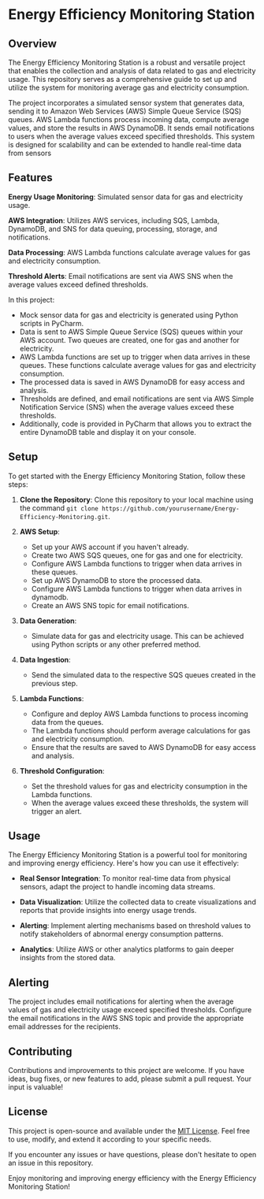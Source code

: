 # Energy Efficiency Monitoring Station

## Overview

The Energy Efficiency Monitoring Station is a robust and versatile project that enables the collection and analysis of data related to gas and electricity usage. This repository serves as a comprehensive guide to set up and utilize the system for monitoring average gas and electricity consumption.

The project incorporates a simulated sensor system that generates data, sending it to Amazon Web Services (AWS) Simple Queue Service (SQS) queues. AWS Lambda functions process incoming data, compute average values, and store the results in AWS DynamoDB. It sends email notifications to users when the average values exceed specified thresholds. This system is designed for scalability and can be extended to handle real-time data from sensors

## Features

**Energy Usage Monitoring**: Simulated sensor data for gas and electricity usage.

**AWS Integration**: Utilizes AWS services, including SQS, Lambda, DynamoDB, and SNS for data queuing, processing, storage, and notifications.

**Data Processing**: AWS Lambda functions calculate average values for gas and electricity consumption.

**Threshold Alerts**: Email notifications are sent via AWS SNS when the average values exceed defined thresholds.

In this project:

- Mock sensor data for gas and electricity is generated using Python scripts in PyCharm.
- Data is sent to AWS Simple Queue Service (SQS) queues within your AWS account. Two queues are created, one for gas and another for electricity.
- AWS Lambda functions are set up to trigger when data arrives in these queues. These functions calculate average values for gas and electricity consumption.
- The processed data is saved in AWS DynamoDB for easy access and analysis.
- Thresholds are defined, and email notifications are sent via AWS Simple Notification Service (SNS) when the average values exceed these thresholds.
- Additionally, code is provided in PyCharm that allows you to extract the entire DynamoDB table and display it on your console.

## Setup

To get started with the Energy Efficiency Monitoring Station, follow these steps:

1. **Clone the Repository**: Clone this repository to your local machine using the command `git clone https://github.com/yourusername/Energy-Efficiency-Monitoring.git`.

2. **AWS Setup**:
   - Set up your AWS account if you haven't already.
   - Create two AWS SQS queues, one for gas and one for electricity.
   - Configure AWS Lambda functions to trigger when data arrives in these queues.
   - Set up AWS DynamoDB to store the processed data.
   - Configure AWS Lambda functions to trigger when data arrives in dynamodb.
   - Create an AWS SNS topic for email notifications.

3. **Data Generation**:
   - Simulate data for gas and electricity usage. This can be achieved using Python scripts or any other preferred method.

4. **Data Ingestion**:
   - Send the simulated data to the respective SQS queues created in the previous step.

5. **Lambda Functions**:
   - Configure and deploy AWS Lambda functions to process incoming data from the queues.
   - The Lambda functions should perform average calculations for gas and electricity consumption.
   - Ensure that the results are saved to AWS DynamoDB for easy access and analysis.

6. **Threshold Configuration**:
   - Set the threshold values for gas and electricity consumption in the Lambda functions.
   - When the average values exceed these thresholds, the system will trigger an alert.

## Usage

The Energy Efficiency Monitoring Station is a powerful tool for monitoring and improving energy efficiency. Here's how you can use it effectively:

- **Real Sensor Integration**: To monitor real-time data from physical sensors, adapt the project to handle incoming data streams.

- **Data Visualization**: Utilize the collected data to create visualizations and reports that provide insights into energy usage trends.

- **Alerting**: Implement alerting mechanisms based on threshold values to notify stakeholders of abnormal energy consumption patterns.

- **Analytics**: Utilize AWS or other analytics platforms to gain deeper insights from the stored data.

## Alerting

The project includes email notifications for alerting when the average values of gas and electricity usage exceed specified thresholds. Configure the email notifications in the AWS SNS topic and provide the appropriate email addresses for the recipients.

## Contributing

Contributions and improvements to this project are welcome. If you have ideas, bug fixes, or new features to add, please submit a pull request. Your input is valuable!

## License

This project is open-source and available under the [MIT License](LICENSE). Feel free to use, modify, and extend it according to your specific needs.

If you encounter any issues or have questions, please don't hesitate to open an issue in this repository.

Enjoy monitoring and improving energy efficiency with the Energy Efficiency Monitoring Station!


